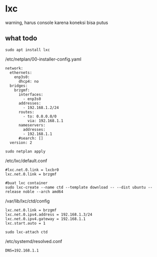 # lxc
warning, harus console karena koneksi bisa putus

## what todo
```
sudo apt install lxc
```

/etc/netplan/00-installer-config.yaml
```
network:
  ethernets:
    enp3s0:
      dhcp4: no
  bridges:
    brzgmf:
      interfaces:
        - enp3s0
      addresses:
        - 192.168.1.2/24
      routes:
        - to: 0.0.0.0/0
          via: 192.168.1.1
      nameservers:
        addresses:
        - 192.168.1.1
      #search: []
  version: 2
```

```
sudo netplan apply
```

/etc/lxc/default.conf
```
#lxc.net.0.link = lxcbr0
lxc.net.0.link = brzgmf
```

```
#buat lxc container
sudo lxc-create --name ctd --template download -- --dist ubuntu --release noble --arch amd64
```

/var/lib/lxc/ctd/config
```
lxc.net.0.link = brzgmf
lxc.net.0.ipv4.address = 192.168.1.3/24
lxc.net.0.ipv4.gateway = 192.168.1.1
lxc.start.auto = 1
```

```
sudo lxc-attach ctd
```

/etc/systemd/resolved.conf
```
DNS=192.168.1.1
```